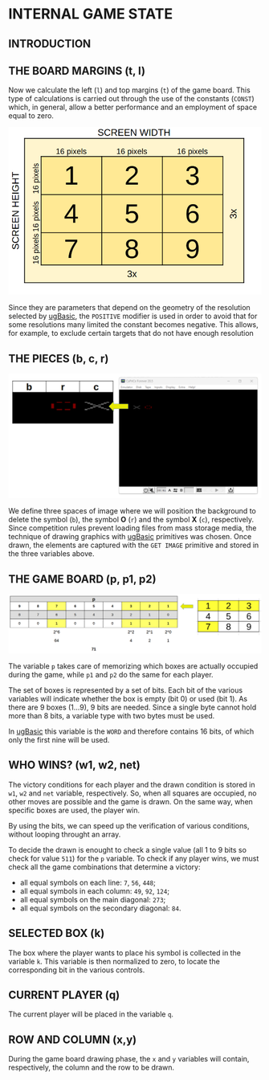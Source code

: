 # INTERNAL GAME STATE

## INTRODUCTION

## THE BOARD MARGINS (t, l)

Now we calculate the left (`l`) and top margins (`t`) of the game board. This type of calculations is carried out through the use of the constants (`CONST`) which, in general, allow a better performance and an employment of space equal to zero.

![game board geometry](../pictures/game-board-geometry.png)

Since they are parameters that depend on the geometry of the resolution selected by  [ugBasic](https://ugbasic.iwashere.eu), the `POSITIVE` modifier is used in order to avoid that for some resolutions many limited the constant becomes negative. This allows, for example, to exclude certain targets that do not have enough resolution

## THE PIECES (b, c, r)

![game symbols](../pictures/game-symbols.png)

We define three spaces of image where we will position the background to delete the symbol (`b`), the symbol **O** (`r`) and the symbol **X** (`c`), respectively. Since competition rules prevent loading files from mass storage media, the technique of drawing graphics with [ugBasic](https://ugbasic.iwashere.eu) primitives was chosen. Once drawn, the elements are captured with the `GET IMAGE` primitive and stored in the three variables above.

## THE GAME BOARD (p, p1, p2)

![game board state](../pictures/game-board-state.png)

The variable `p` takes care of memorizing which boxes are actually occupied during the game, while `p1` and `p2` do the same for each player. 

The set of boxes is represented by a set of bits. Each bit of the various variables will indicate whether the box is empty (bit 0) or used (bit 1). As there are 9 boxes (1...9), 9 bits are needed. Since a single byte cannot hold more than 8 bits, a variable type with two bytes must be used. 

In [ugBasic](https://ugbasic.iwashere.eu) this variable is the `WORD` and therefore contains 16 bits, of which only the first nine will be used.

## WHO WINS? (w1, w2, net)

The victory conditions for each player and the drawn condition is stored in `w1`, `w2` and `net` variable, respectively. So, when all squares are occupied, no other moves are possible and the game is drawn. On the same way, when specific boxes are used, the player win.

By using the bits, we can speed up the verification of various conditions, without looping throught an array.

To decide the drawn is enought to check a single value (all 1 to 9 bits so check for value `511`) for the `p` variable. To check if any player wins, we must check all the game combinations that determine a victory:

  * all equal symbols on each line: `7`, `56`, `448`;
  * all equal symbols in each column: `49`, `92`, `124`;
  * all equal symbols on the main diagonal: `273`;
  * all equal symbols on the secondary diagonal: `84`.

## SELECTED BOX (k)

The box where the player wants to place his symbol is collected in the variable `k`. This variable is then normalized to zero, to locate the corresponding bit in the various controls.

## CURRENT PLAYER (q)

The current player will be placed in the variable `q`.

## ROW AND COLUMN (x,y)

During the game board drawing phase, the `x` and `y` variables will contain, respectively, the column and the row to be drawn.

